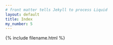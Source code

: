 ```yaml
---
# front matter tells Jekyll to process Liquid
layout: default
title: Index
my_number: 5
---
```


{% include filename.html  %}